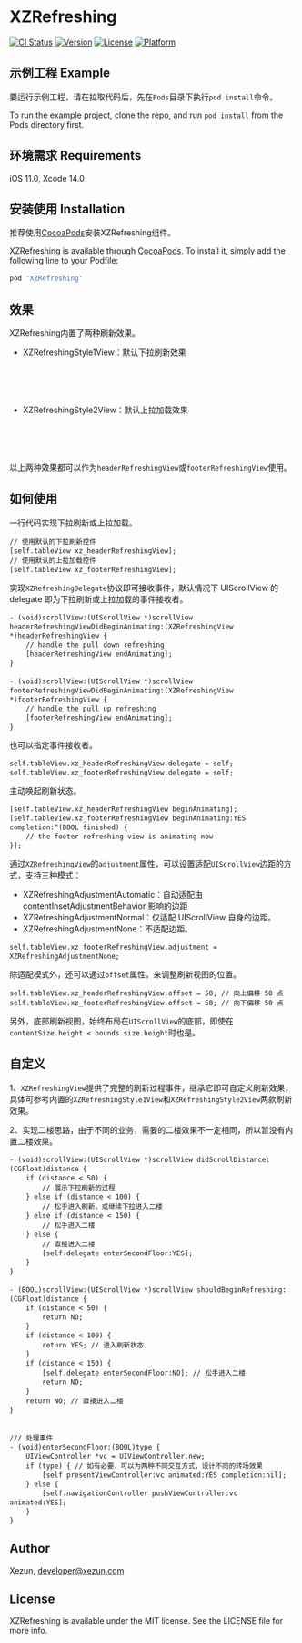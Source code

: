 # XZRefreshing

[![CI Status](https://img.shields.io/travis/xezun/XZRefreshing.svg?style=flat)](https://travis-ci.org/xezun/XZRefreshing)
[![Version](https://img.shields.io/cocoapods/v/XZRefreshing.svg?style=flat)](https://cocoapods.org/pods/XZRefreshing)
[![License](https://img.shields.io/cocoapods/l/XZRefreshing.svg?style=flat)](https://cocoapods.org/pods/XZRefreshing)
[![Platform](https://img.shields.io/cocoapods/p/XZRefreshing.svg?style=flat)](https://cocoapods.org/pods/XZRefreshing)

## 示例工程 Example

要运行示例工程，请在拉取代码后，先在`Pods`目录下执行`pod install`命令。

To run the example project, clone the repo, and run `pod install` from the Pods directory first.

## 环境需求 Requirements

iOS 11.0, Xcode 14.0

## 安装使用 Installation

推荐使用[CocoaPods](https://cocoapods.org)安装XZRefreshing组件。

XZRefreshing is available through [CocoaPods](https://cocoapods.org). To install it, simply add the following line to your Podfile:

```ruby
pod 'XZRefreshing'
```

## 效果

XZRefreshing内置了两种刷新效果。

- XZRefreshingStyle1View：默认下拉刷新效果

<img src="./Docs/images/refreshing-style1.gif" width="75" height="50" /> 

- XZRefreshingStyle2View：默认上拉加载效果

<img src="./Docs/images/refreshing-style2.gif" width="75" height="50" />

以上两种效果都可以作为`headerRefreshingView`或`footerRefreshingView`使用。

## 如何使用

一行代码实现下拉刷新或上拉加载。

```objc
// 使用默认的下拉刷新控件
[self.tableView xz_headerRefreshingView];
// 使用默认的上拉加载控件
[self.tableView xz_footerRefreshingView];
```

实现`XZRefreshingDelegate`协议即可接收事件，默认情况下 UIScrollView 的 delegate 即为下拉刷新或上拉加载的事件接收者。

```objc
- (void)scrollView:(UIScrollView *)scrollView headerRefreshingViewDidBeginAnimating:(XZRefreshingView *)headerRefreshingView {
    // handle the pull down refreshing
    [headerRefreshingView endAnimating];
}

- (void)scrollView:(UIScrollView *)scrollView footerRefreshingViewDidBeginAnimating:(XZRefreshingView *)footerRefreshingView {
    // handle the pull up refreshing
    [footerRefreshingView endAnimating];
}
```

也可以指定事件接收者。

```objc
self.tableView.xz_headerRefreshingView.delegate = self;
self.tableView.xz_footerRefreshingView.delegate = self;
```

主动唤起刷新状态。

```objc
[self.tableView.xz_headerRefreshingView beginAnimating];
[self.tableView.xz_footerRefreshingView beginAnimating:YES completion:^(BOOL finished) {
    // the footer refreshing view is animating now
}];
```

通过`XZRefreshingView`的`adjustment`属性，可以设置适配`UIScrollView`边距的方式，支持三种模式：

- XZRefreshingAdjustmentAutomatic：自动适配由 contentInsetAdjustmentBehavior 影响的边距
- XZRefreshingAdjustmentNormal：仅适配 UIScrollView 自身的边距。
- XZRefreshingAdjustmentNone：不适配边距。

```objc
self.tableView.xz_footerRefreshingView.adjustment = XZRefreshingAdjustmentNone;
```

除适配模式外，还可以通过`offset`属性，来调整刷新视图的位置。

```
self.tableView.xz_headerRefreshingView.offset = 50; // 向上偏移 50 点
self.tableView.xz_footerRefreshingView.offset = 50; // 向下偏移 50 点
```

另外，底部刷新视图，始终布局在`UIScrollView`的底部，即使在`contentSize.height < bounds.size.height`时也是。

## 自定义

1、`XZRefreshingView`提供了完整的刷新过程事件，继承它即可自定义刷新效果，具体可参考内置的`XZRefreshingStyle1View`和`XZRefreshingStyle2View`两款刷新效果。

2、实现二楼思路，由于不同的业务，需要的二楼效果不一定相同，所以暂没有内置二楼效果。

```objc
- (void)scrollView:(UIScrollView *)scrollView didScrollDistance:(CGFloat)distance {
    if (distance < 50) {
        // 展示下拉刷新的过程
    } else if (distance < 100) {
        // 松手进入刷新，或继续下拉进入二楼
    } else if (distance < 150) {
        // 松手进入二楼
    } else {
        // 直接进入二楼
        [self.delegate enterSecondFloor:YES];
    }
}

- (BOOL)scrollView:(UIScrollView *)scrollView shouldBeginRefreshing:(CGFloat)distance {
    if (distance < 50) {
        return NO;
    }
    if (distance < 100) {
        return YES; // 进入刷新状态
    }
    if (distance < 150) {
        [self.delegate enterSecondFloor:NO]; // 松手进入二楼
        return NO;
    }
    return NO; // 直接进入二楼
}


/// 处理事件
- (void)enterSecondFloor:(BOOL)type {
    UIViewController *vc = UIViewController.new;
    if (type) { // 如有必要，可以为两种不同交互方式，设计不同的转场效果
        [self presentViewController:vc animated:YES completion:nil];
    } else {
        [self.navigationController pushViewController:vc animated:YES];
    }
}

```

## Author

Xezun, developer@xezun.com

## License

XZRefreshing is available under the MIT license. See the LICENSE file for more info.
